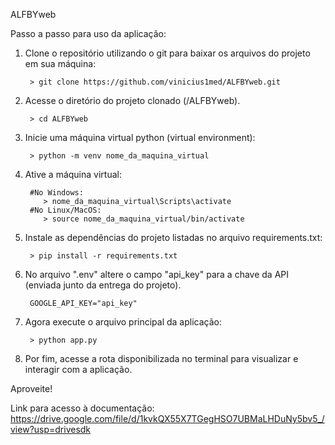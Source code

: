 ALFBYweb

Passo a passo para uso da aplicação:

1. Clone o repositório utilizando o git para baixar os arquivos do projeto em sua máquina:

        > git clone https://github.com/vinicius1med/ALFBYweb.git
2. Acesse o diretório do projeto clonado (/ALFBYweb).

        > cd ALFBYweb
3. Inicie uma máquina virtual python (virtual environment):

        > python -m venv nome_da_maquina_virtual
4. Ative a máquina virtual:

        #No Windows:
           > nome_da_maquina_virtual\Scripts\activate
        #No Linux/MacOS:
           > source nome_da_maquina_virtual/bin/activate
5. Instale as dependências do projeto listadas no arquivo requirements.txt:

        > pip install -r requirements.txt
6. No arquivo ".env" altere o campo "api_key" para a chave da API (enviada junto da entrega do projeto).

        GOOGLE_API_KEY="api_key"
7. Agora execute o arquivo principal da aplicação:

        > python app.py
8. Por fim, acesse a rota disponibilizada no terminal para visualizar e interagir com a aplicação.

Aproveite!

Link para acesso à documentação: https://drive.google.com/file/d/1kvkQX55X7TGegHSO7UBMaLHDuNy5bv5_/view?usp=drivesdk
